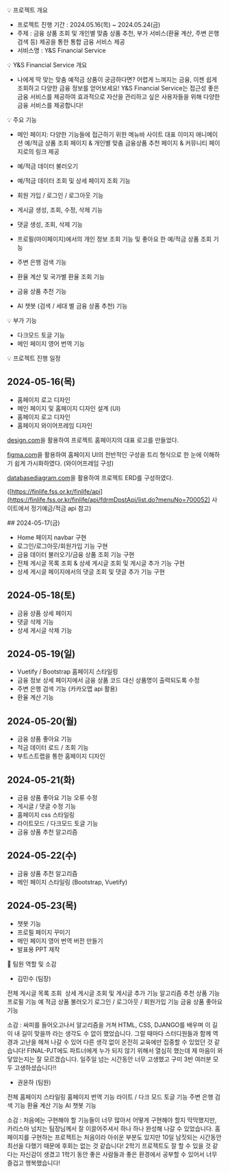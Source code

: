 💡 프로젝트 개요
- 프로젝트 진행 기간 : 2024.05.16(목) ~ 2024.05.24(금)
- 주제 : 금융 상품 조회 및 개인별 맞춤 상품 추천, 부가 서비스(환율 계산, 주변 은행 검색 등) 제공을 통한 통합 금융 서비스 제공
- 서비스명 : Y&S Financial Service

💡 Y&S Financial Service 개요
- 나에게 딱 맞는 맞춤 예적금 상품이 궁금하다면? 어렵게 느껴지는 금융, 이젠 쉽게 조회하고 다양한 금융 정보를 얻어보세요! 
Y&S Financial Service는 접근성 좋은 금융 서비스를 제공하여 효과적으로 자산을 관리하고 싶은 사용자들을 위해 다양한 금융 서비스를 제공합니다!

💡 주요 기능
- 메인 페이지: 다양한 기능들에 접근하기 위한 메뉴바
    사이트 대표 이미지 애니메이션
    예/적금 상품 조회 페이지 & 개인별 맞춤 금융상품 추천 페이지 & 커뮤니티 페이지로의 링크 제공

- 예/적금 데이터 불러오기
- 예/적금 데이터 조회 및 상세 페이지 조회 기능
- 회원 가입 / 로그인 / 로그아웃 기능
- 게시글 생성, 조회, 수정, 삭제 기능
- 댓글 생성, 조회, 삭제 기능
- 프로필(마이페이지)에서의 개인 정보 조회 기능 및 좋아요 한 예/적금 상품 조회 기능
- 주변 은행 검색 기능
- 환율 계산 및 국가별 환율 조회 기능
- 금융 상품 추천 기능
- AI 챗봇 (검색 / 세대 별 금융 상품 추천) 기능

💡 부가 기능
- 다크모드 토글 기능
- 메인 페이지 영어 번역 기능


💡 프로젝트 진행 일정

## 2024-05-16(목)

- 홈페이지 로고 디자인
- 메인 페이지 및 홈페이지 디자인 설계 (UI)
- 홈페이지 로고 디자인
- 홈페이지 와이어프레임 디자인

[design.com](http://design.com)을 활용하여 프로젝트 홈페이지의 대표 로고를 만들었다.

[figma.com](http://figma.com)을 활용하여 홈페이지 UI의 전반적인 구성을 트리 형식으로 한 눈에 이해하기 쉽게 가시화하였다. (와이어프레임 구성)

[databasediagram.com](http://databasediagram.com)을 활용하여 프로젝트 ERD를 구성하였다.

([https://finlife.fss.or.kr/finlife/api](https://finlife.fss.or.kr/finlife/api/fdrmDpstApi/list.do?menuNo=700052) 사이트에서 정기예금/적금 api 참고)


## 2024-05-17(금)

- Home 페이지 navbar 구현
- 로그인/로그아웃/회원가입 기능 구현
- 금융 데이터 불러오기/금융 상품 조회 기능 구현
- 전체 게시글 목록 조회 & 상세 게시글 조회 및 게시글 추가 기능 구현
- 상세 게시글 페이지에서의 댓글 조회 및 댓글 추가 기능 구현


## 2024-05-18(토)

- 금융 상품 상세 페이지
- 댓글 삭제 기능
- 상세 게시글 삭제 기능


## 2024-05-19(일)

- Vuetify / Bootstrap 홈페이지 스타일링
- 금융 정보 상세 페이지에서 금융 상품 코드 대신 상품명이 출력되도록 수정
- 주변 은행 검색 기능 (카카오맵 api 활용)
- 환율 계산 기능


## 2024-05-20(월)

- 금융 상품 좋아요 기능
- 적금 데이터 로드 / 조회 기능
- 부트스트랩을 통한 홈페이지 디자인


## 2024-05-21(화)

- 금융 상품 좋아요 기능 오류 수정
- 게시글 / 댓글 수정 기능
- 홈페이지 css 스타일링
- 라이트모드 / 다크모드 토글 기능
- 금융 상품 추천 알고리즘


## 2024-05-22(수)

- 금융 상품 추천 알고리즘
- 메인 페이지 스타일링 (Bootstrap, Vuetify)


## 2024-05-23(목)

- 챗봇 기능
- 프로필 페이지 꾸미기
- 메인 페이지 영어 번역 버전 만들기
- 발표용 PPT 제작


👨 팀원 역할 및 소감

- 김민수 (팀장)

전체 게시글 목록 조회 
상세 게시글 조회 및 게시글 추가 기능
알고리즘 추천 상품 기능
프로필 기능
예 적금 상품 불러오기
로그인 / 로그아웃 / 회원가입 기능
금융 상품 좋아요 기능

소감 :
싸피를 들어오고나서 알고리즘을 거쳐 HTML, CSS, DJANGO를 배우며 이 길이 내 길이 맞을까 라는 생각도 수 없이 했었습니다. 그럴 때마다 스터디원들과 함께 역경과 고난을 헤쳐 나갈 수 있어 다른 생각 없이 온전히 교육에만 집중할 수 있었던 것 같습니다! FINAL-PJT에도 파트너에게 누가 되지 않기 위해서 열심히 했는데 제 마음이 와 닿았는지는 잘 모르겠습니다. 일주일 넘는 시간동안 너무 고생했고 구미 3반 여러분 모두 고생하셨습니다!!

- 권윤하 (팀원)

전체 홈페이지 스타일링
홈페이지 번역 기능
라이트 / 다크 모드 토글 기능
주변 은행 검색 기능
환율 계산 기능
AI 챗봇 기능

소감 : 
처음에는 구현해야 할 기능들이 너무 많아서 어떻게 구현해야 할지 막막했지만, 카리스마 넘치는 팀장님께서 잘 이끌어주셔서 하나 하나 완성해 나갈 수 있었습니다. 홈페이지를 구현하는 프로젝트는 처음이라 아쉬운 부분도 있지만 10일 남짓되는 시간동안 최선을 다했기 때문에 후회는 없는 것 같습니다! 2학기 프로젝트도 잘 할 수 있을 것 같다는 자신감이 생겼고 1학기 동안 좋은 사람들과 좋은 환경에서 공부할 수 있어서 너무 즐겁고 행복했습니다!
